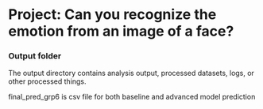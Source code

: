 # Project: Can you recognize the emotion from an image of a face?

### Output folder

The output directory contains analysis output, processed datasets, logs, or other processed things.

final_pred_grp6 is csv file for both baseline and advanced model prediction

